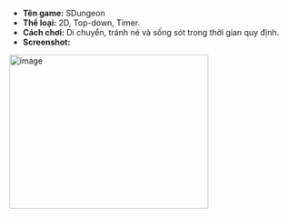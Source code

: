 - **Tên game:** SDungeon
- **Thể loại:** 2D, Top-down, Timer.
- **Cách chơi:** Di chuyển, tránh né và sống sót trong thời gian quy định.
- **Screenshot:**
<img width="350" height="271" alt="image" src="https://github.com/user-attachments/assets/f84737b1-3b00-44d4-a0d9-4f36f052a849" />
